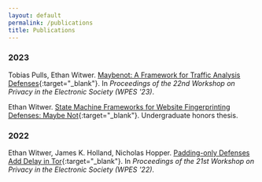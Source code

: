 ```yaml
---
layout: default
permalink: /publications
title: Publications
---
```


### 2023 ###

Tobias Pulls, Ethan Witwer. [Maybenot: A Framework for Traffic Analysis Defenses](/assets/docs/3603216.3624953.pdf){:target="_blank"}. In *Proceedings of the 22nd Workshop on Privacy in the Electronic Society (WPES '23)*.

Ethan Witwer. [State Machine Frameworks for Website Fingerprinting Defenses: Maybe Not](/assets/docs/EW_Thesis_Spring_2023.pdf){:target="_blank"}. Undergraduate honors thesis.

### 2022 ###
Ethan Witwer, James K. Holland, Nicholas Hopper. [Padding-only Defenses Add Delay in Tor](/assets/docs/3559613.3563207.pdf){:target="_blank"}. In *Proceedings of the 21st Workshop on Privacy in the Electronic Society (WPES '22)*.
